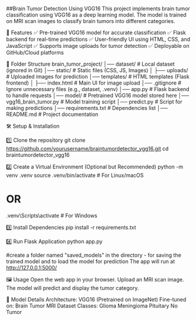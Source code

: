 ##Brain Tumor Detection Using VGG16
 This project implements brain tumor classification using VGG16 as a deep learning model. The model is trained on MRI scan images to classify brain tumors into 
different categories.

📌 Features
✅ Pre-trained VGG16 model for accurate classification
✅ Flask backend for real-time predictions
✅ User-friendly UI using HTML, CSS, and JavaScript
✅ Supports image uploads for tumor detection
✅ Deployable on GitHub/Cloud platforms

📂 Folder Structure
brain_tumor_project/
│── dataset/                # Local dataset (ignored in Git)
│── static/                 # Static files (CSS, JS, Images)
│   ├── uploads/            # Uploaded images for prediction
│── templates/              # HTML templates (Flask frontend)
│   ├── index.html          # Main UI for image upload
│── .gitignore              # Ignore unnecessary files (e.g., dataset, .venv)
│── app.py                  # Flask backend to handle requests
│── model/                  # Pretrained VGG16 model stored here
│── vgg16_brain_tumor.py    # Model training script
│── predict.py              # Script for making predictions
│── requirements.txt        # Dependencies list
│── README.md               # Project documentation


🛠️ Setup & Installation

1️⃣ Clone the repository 
git clone https://github.com/yourusername/braintumordetector_vgg16.git
cd braintumordetector_vgg16

2️⃣ Create a Virtual Environment (Optional but Recommended)
python -m venv .venv
source .venv/bin/activate  # For Linux/macOS
# OR
.venv\Scripts\activate     # For Windows

3️⃣ Install Dependencies
pip install -r requirements.txt

4️⃣ Run Flask Application
python app.py

#create a folder named "saved_models" in the directory - 
   for saving the trained model and to load the model for prediction
The app will run at http://127.0.0.1:5000/

🖼️ Usage
Open the web app in your browser.
Upload an MRI scan image.
The model will predict and display the tumor category.


🧠 Model Details
Architecture: VGG16 (Pretrained on ImageNet)
Fine-tuned on: Brain Tumor MRI Dataset
Classes:
    Glioma
    Meningioma
    Pituitary
    No Tumor

